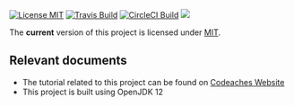 [![License MIT][MIT badge]][MIT]
[![Travis Build][Travis badge]][Travis]
[![CircleCI Build][CircleCI badge]][CircleCI]
[![][Paypal Donate Img]][Paypal Donate Link]

The **current** version of this project is licensed under [MIT].

## Relevant documents

- The tutorial related to this project can be found on [Codeaches Website]
- This project is built using OpenJDK 12 

[MIT badge]: https://img.shields.io/:license-MIT%202.0-blue.svg
[MIT]: https://opensource.org/licenses/mit-license.php

[Paypal Donate Img]: https://www.paypalobjects.com/en_US/i/btn/btn_donate_SM.gif
[Paypal Donate Link]: https://www.paypal.com/cgi-bin/webscr?cmd=_donations&business=FLER29DWAYJ58&currency_code=USD&source=url

[Codeaches Website]: https://codeaches.com

[Travis badge]: https://img.shields.io/travis/codeaches/jwt-oauth2-and-resource-servers/master.svg?label=Travis%20Code%20Build&style=flat
[Travis]: https://travis-ci.org/codeaches/jwt-oauth2-and-resource-servers/builds

[CircleCI badge]: https://circleci.com/gh/codeaches/jwt-oauth2-and-resource-servers.svg?style=svg
[CircleCI]: https://circleci.com/gh/codeaches/jwt-oauth2-and-resource-servers
